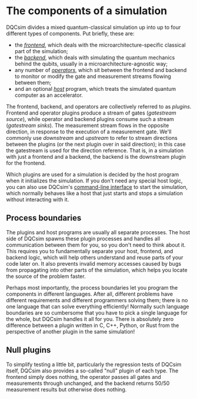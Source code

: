 # The components of a simulation

DQCsim divides a mixed quantum-classical simulation up into up to four
different types of components. Put briefly, these are:

 - the [*frontend*](frontend.html), which deals with the
   microarchitecture-specific classical part of the simulation;
 - the [*backend*](backend.html), which deals with simulating the quantum
   mechanics behind the qubits, usually in a microarchitecture-agnostic way;
 - any number of [*operators*](operator.html), which sit between the frontend
   and backend to monitor or modify the gate and measurement streams flowing
   between them;
 - and an optional [*host*](host.html) program, which treats the simulated
   quantum computer as an accelerator.

The frontend, backend, and operators are collectively referred to as *plugins*.
Frontend and operator plugins produce a stream of gates (*gatestream source*),
while operator and backend plugins consume such a stream (*gatestream sinks*).
The measurement stream flows in the opposite direction, in response to the
execution of a measurement gate. We'll commonly use *downstream* and *upstream*
to refer to stream directions between the plugins (or the next plugin over in
said direction); in this case the gatestream is used for the direction
reference. That is, in a simulation with just a frontend and a backend, the
backend is the downstream plugin for the frontend.

Which plugins are used for a simulation is decided by the host program when it
initializes the simulation. If you don't need any special host logic, you can
also use DQCsim's [command-line interface](../cli/index.html) to start the
simulation, which normally behaves like a host that just starts and stops a
simulation without interacting with it.

## Process boundaries

The plugins and host programs are usually all separate processes. The host
side of DQCsim spawns these plugin processes and handles all communication
between them for you, so you don't need to think about it. This requires you to
fundamentally separate your host, frontend, and backend logic, which will help
others understand and reuse parts of your code later on. It also prevents
invalid memory accesses caused by bugs from propagating into other parts of the
simulation, which helps you locate the source of the problem faster.

Perhaps most importantly, the process boundaries let you program the components
in different languages. After all, different problems have different
requirements and different programmers solving them; there is no one language
that can solve everything efficiently! Normally such language boundaries are so
cumbersome that you have to pick a single language for the whole, but DQCsim
handles it all for you. There is absolutely zero difference between a plugin
written in C, C++, Python, or Rust from the perspective of another plugin in
the same simulation!

## Null plugins

To simplify testing a little bit, particularly the regression tests of DQCsim
itself, DQCsim also provides a so-called "null" plugin of each type. The
frontend simply does nothing, the operator passes all gates and measurements
through unchanged, and the backend returns 50/50 measurement results but
otherwise does nothing.
